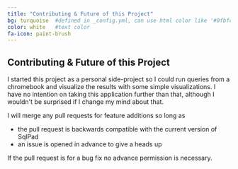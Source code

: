 ```yaml
---
title: "Contributing & Future of this Project"
bg: turquoise  #defined in _config.yml, can use html color like '#0fbfcf'
color: white   #text color
fa-icon: paint-brush
---
```


## Contributing & Future of this Project

I started this project as a personal side-project so I could run queries from a chromebook and visualize the results with some simple visualizations. I have no intention on taking this application further than that, although I wouldn't be surprised if I change my mind about that.

I will merge any pull requests for feature additions so long as  

- the pull request is backwards compatible with the current version of SqlPad
- an issue is opened in advance to give a heads up  

If the pull request is for a bug fix no advance permission is necessary.
